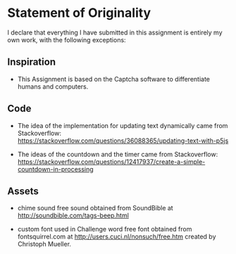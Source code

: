 # Statement of Originality

I declare that everything I have submitted in this assignment is entirely my own
work, with the following exceptions:

## Inspiration

- This Assignment is based on the Captcha software to differentiate humans and computers.

## Code

- The idea of the implementation for updating text dynamically came from Stackoverflow:
    https://stackoverflow.com/questions/36088365/updating-text-with-p5js

- The ideas of the countdown and the timer came from Stackoverflow:
    https://stackoverflow.com/questions/12417937/create-a-simple-countdown-in-processing

## Assets

- chime sound
  free sound obtained from SoundBible at http://soundbible.com/tags-beep.html

- custom font used in Challenge word
  free font obtained from fontsquirrel.com at http://users.cuci.nl/nonsuch/free.htm
  created by Christoph Mueller.
